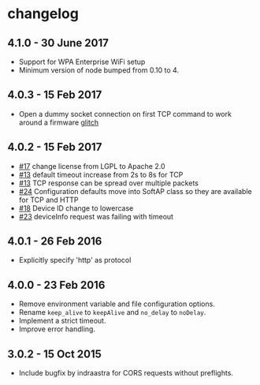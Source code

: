 # changelog

## 4.1.0 - 30 June 2017

* Support for WPA Enterprise WiFi setup
* Minimum version of node  bumped from 0.10 to 4. 

## 4.0.3 - 15 Feb 2017

* Open a dummy socket connection on first TCP command to work around
a firmware [glitch](https://github.com/spark/firmware/issues/1252)

## 4.0.2 - 15 Feb 2017

* [#17](https://github.com/spark/softap-setup-js/pull/17) change license from LGPL to Apache 2.0
* [#13](https://github.com/spark/softap-setup-js/pull/13) default timeout increase from 2s to 8s for TCP
* [#13](https://github.com/spark/softap-setup-js/pull/13) TCP response can be spread over multiple packets
* [#24](https://github.com/spark/softap-setup-js/issues/24) Configuration defaults move into SoftAP class so they are available for TCP and HTTP
* [#18](https://github.com/spark/softap-setup-js/issues/18) Device ID change to lowercase
* [#23](https://github.com/spark/softap-setup-js/issues/23) deviceInfo request was failing with timeout


## 4.0.1 - 26 Feb 2016

* Explicitly specify 'http' as protocol

## 4.0.0 - 23 Feb 2016

* Remove environment variable and file configuration options.
* Rename `keep_alive` to `keepAlive` and `no_delay` to `noDelay`.
* Implement a strict timeout.
* Improve error handling.

## 3.0.2 - 15 Oct 2015

* Include bugfix by indraastra for CORS requests without preflights.
